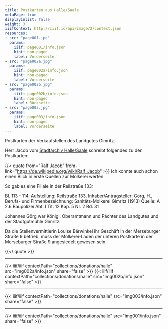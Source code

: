 ```yaml
---
title: Postkarten aus Halle/Saale
metaPage: true
displayinlist: false
weight: 3
iiifContext: http://iiif.io/api/image/2/context.json
resources:
- src: "page001.jpg"
  params:
    iiif: page001/info.json
    hint: non-paged
    label: Vorderseite
- src: "page002a.jpg"
  params:
    iiif: page002a/info.json
    hint: non-paged
    label: Vorderseite
- src: "page002b.jpg"
  params:
    iiif: page002b/info.json
    hint: non-paged
    label: Rückseite
- src: "page003.jpg"
  params:
    iiif: page003/info.json
    hint: non-paged
    label: Vorderseite
---
```

Postkarten der Verkaufstellen des Landgutes Gimritz.

<!--more-->

Herr Jacob vom [Stadtarchiv Halle/Saale](https://www.halle.de/de/Kultur/Stadtgeschichte/Stadtarchiv/Aufgaben/) schreibt folgendes zu den Postkarten:

{{< quote from="Ralf Jacob" from-link="https://de.wikipedia.org/wiki/Ralf_Jacob" >}}
Ich konnte auch schon einen Blick in erste Quellen zur Molkerei werfen.

So gab es eine Filiale in der Reilstraße 133:

Bl. 113 - 114, Aufstellung: Reilstraße 133, Inhaber/Antragsteller: Görg, H., Berufs- und Firmenbezeichnung: Sanitäts-Molkerei Gimritz (1913)
Quelle: A 2.6  Baupolizei
Abt. I Tit. 12 Kap. 5 Nr. 2 Bd. 31

Johannes Görg war Königl. Oberamtmann und Pächter des Landgutes und der Stadtgutmühle Gimritz.

Da die Stellenvermittlerin Louise Bärwinkel ihr Geschäft in der Merseburger Straße 9 betrieb, muss der Molkerei-Laden der unteren Postkarte in der Merseburger Straße 9 angesiedelt gewesen sein.

{{</ quote >}}

---

{{< iiif/iiif contextPath="collections/donations/halle" src="img002a/info.json" share="false" >}}
{{< iiif/iiif contextPath="collections/donations/halle" src="img002b/info.json" share="false" >}}

---

{{< iiif/iiif contextPath="collections/donations/halle" src="img003/info.json" share="false" >}}


---

{{< iiif/iiif contextPath="collections/donations/halle" src="img001/info.json" share="false" >}}
